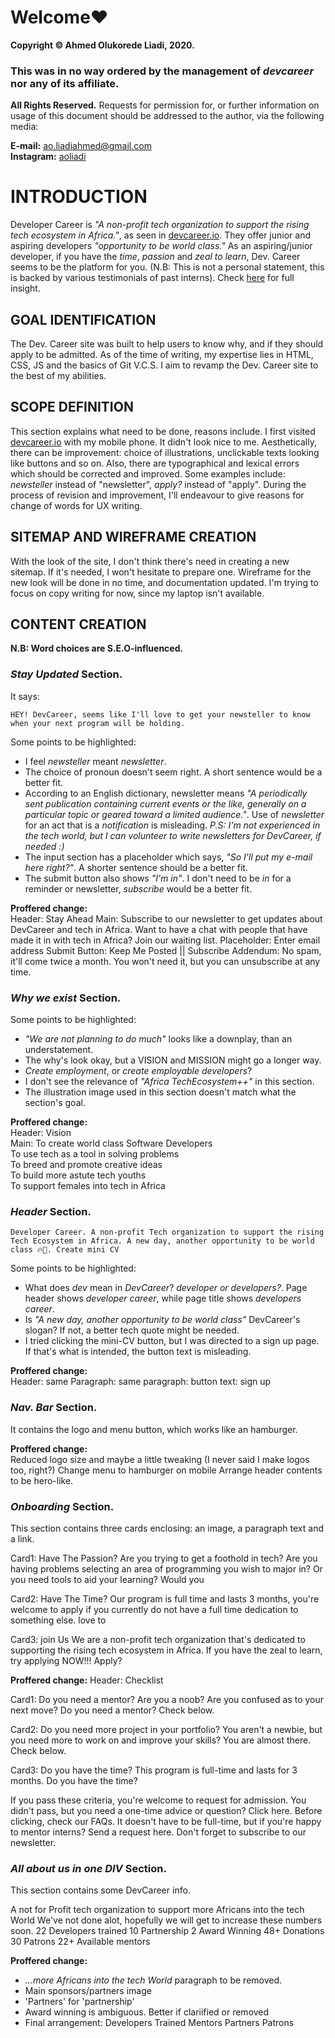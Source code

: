 # Welcome❤

**Copyright © Ahmed Olukorede Liadi, 2020.**

### This was in no way ordered by the management of _devcareer_ nor any of its affiliate.

**All Rights Reserved.**
Requests for permission for, or further information on usage of this document should be addressed to the author, via the following media:  
  
**E-mail:** ao.liadiahmed@gmail.com  
**Instagram:** [aoliadi](https://instagram.com/aoliadi)  

# INTRODUCTION
Developer Career is _"A non-profit tech organization to support the rising tech ecosystem in Africa."_, as seen in [devcareer.io](https://devcareer.io). They offer junior and aspiring developers _"opportunity to be world class."_ As an aspiring/junior developer, if you have the *time*, *passion* and *zeal to learn*, Dev. Career seems to be the platform for you. (N.B: This is not a personal statement, this is backed by various testimonials of past interns). Check [here](https://devcareer.io) for full insight.


## GOAL IDENTIFICATION  
The Dev. Career site was built to help users to know why, and if they should apply to be admitted. As of the time of writing, my expertise lies in HTML, CSS, JS and the basics of Git V.C.S. I aim to revamp the Dev. Career site to the best of my abilities.

## SCOPE DEFINITION  
This section explains what need to be done, reasons include. I first visited [devcareer.io](https://devcareer.io) with my mobile phone. It didn't look nice to me. Aesthetically, there can be improvement: choice of illustrations, unclickable texts looking like buttons and so on.
Also, there are typographical and lexical errors which should be corrected and improved. Some examples include: *newsteller* instead of "newsletter", *apply?* instead of "apply". During the process of revision and improvement, I'll endeavour to give reasons for change of words for UX writing.

## SITEMAP AND WIREFRAME CREATION  
With the look of the site, I don't think there's need in creating a new sitemap. If it's needed, I won't hesitate to prepare one. Wireframe for the new look will be done in no time, and documentation updated. I'm trying to focus on copy writing for now, since my laptop isn't available.

## CONTENT CREATION  
**N.B: Word choices are S.E.O-influenced.**

### *Stay Updated* Section.
It says:
```
HEY! DevCareer, seems like I'll love to get your newsteller to know when your next program will be holding.
```
Some points to be highlighted:
- I feel *newsteller* meant *newsletter*. 
- The choice of pronoun doesn't seem right. A short sentence would be a better fit.
- According to an English dictionary, newsletter means *"A periodically sent publication containing current events or the like, generally on a particular topic or geared toward a limited audience."*. Use of *newsletter* for an act that is a *notification* is misleading. *P.S: I'm not experienced in the tech world, but I can volunteer to write newsletters for DevCareer, if needed :)*
- The input section has a placeholder which says, *"So I'll put my e-mail here right?"*. A shorter sentence should be a better fit.
- The submit button also shows *"I'm in"*. I don't need to be *in* for a reminder or newsletter, *subscribe* would be a better fit.

**Proffered change:**  
Header: Stay Ahead
Main: Subscribe to our newsletter to get updates about DevCareer and tech in Africa. Want to have a chat with people that have made it in with tech in Africa? Join our waiting list.
Placeholder: Enter email address
Submit Button: Keep Me Posted || Subscribe
Addendum: No spam, it'll come twice a month. You won't need it, but you can unsubscribe at any time.

### *Why we exist* Section.
Some points to be highlighted:  
- *"We are not planning to do much"* looks like a downplay, than an understatement.
- The why's look okay, but a VISION and MISSION might go a longer way.
- *Create employment*, or *create employable developers*?
- I don't see the relevance of *"Africa TechEcosystem++"* in this section.
- The illustration image used in this section doesn't match what the section's goal.

**Proffered change:**  
Header: Vision  
Main: To create world class Software Developers  
      To use tech as a tool in solving problems  
      To breed and promote creative ideas  
      To build more astute tech youths  
      To support females into tech in Africa  
      

### *Header* Section.
```
Developer Career. A non-profit Tech organization to support the rising Tech Ecosystem in Africa. A new day, another opportunity to be world class 🔥🚀. Create mini CV
```
Some points to be highlighted:
- What does *dev* mean in *DevCareer*? *developer or developers?*. Page header shows *developer career*, while page title shows *developers career*.
- Is *"A new day, another opportunity to be world class"* DevCareer's slogan? If not, a better tech quote might be needed.
- I tried clicking the mini-CV button, but I was directed to a sign up page. If that's what is intended, the button text is misleading.

**Proffered change:**  
Header: same
Paragraph: same
paragraph: 
button text: sign up

### *Nav. Bar* Section.
It contains the logo and menu button, which works like an hamburger.

**Proffered change:**  
Reduced logo size and maybe a little tweaking (I never said I make logos too, right?)
Change menu to hamburger on mobile
Arrange header contents to be hero-like.

### *Onboarding* Section.
This section contains three cards enclosing: an image, a paragraph text and a link.

Card1: Have The Passion?
Are you trying to get a foothold in tech? Are you having problems selecting an area of programming you wish to major in? Or you need tools to aid your learning? Would you

Card2: Have The Time?
Our program is full time and lasts 3 months, you're welcome to apply if you currently do not have a full time dedication to something else. love to

Card3: join Us
We are a non-profit tech organization that's dedicated to supporting the rising tech ecosystem in Africa. If you have the zeal to learn, try applying NOW!!! Apply?

**Proffered change:** 
Header: Checklist

Card1: Do you need a mentor?
Are you a noob? Are you confused as to your next move? Do you need a mentor? Check below.

Card2: Do you need more project in your portfolio?
You aren't a newbie, but you need more to work on and improve your skills? You are almost there. Check below.

Card3: Do you have the time?
This program is full-time and lasts for 3 months. Do you have the time?

If you pass these criteria, you're welcome to request for admission.
You didn't pass, but you need a one-time advice or question? Click here. Before clicking, check our FAQs.
It doesn't have to be full-time, but if you're happy to mentor interns? Send a request here.
Don't forget to subscribe to our newsletter.


### *All about us in one DIV* Section.
This section contains some DevCareer info.

A not for Profit tech organization to support more Africans into the tech World
We've not done alot, hopefully we will get to increase these numbers soon.
22
Developers trained
10
Partnership
2
Award Winning
48+
Donations
30
Patrons
22+
Available mentors

**Proffered change:**  
- *...more Africans into the tech World* paragraph to be removed.
- Main sponsors/partners image
- 'Partners' for 'partnership'
- Award winning is ambiguous. Better if clariified or removed
- Final arrangement: 
        Developers Trained
        Mentors
        Partners
        Patrons
